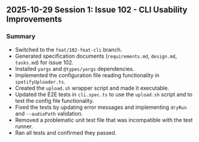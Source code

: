## 2025-10-29 Session 1: Issue 102 - CLI Usability Improvements

### Summary

- Switched to the `feat/102-feat-cli` branch.
- Generated specification documents (`requirements.md`, `design.md`, `tasks.md`) for issue 102.
- Installed `yargs` and `@types/yargs` dependencies.
- Implemented the configuration file reading functionality in `spotifyUploader.ts`.
- Created the `upload.sh` wrapper script and made it executable.
- Updated the E2E tests in `cli.spec.ts` to use the `upload.sh` script and to test the config file functionality.
- Fixed the tests by updating error messages and implementing `dryRun` and `--audioPath` validation.
- Removed a problematic unit test file that was incompatible with the test runner.
- Ran all tests and confirmed they passed.
